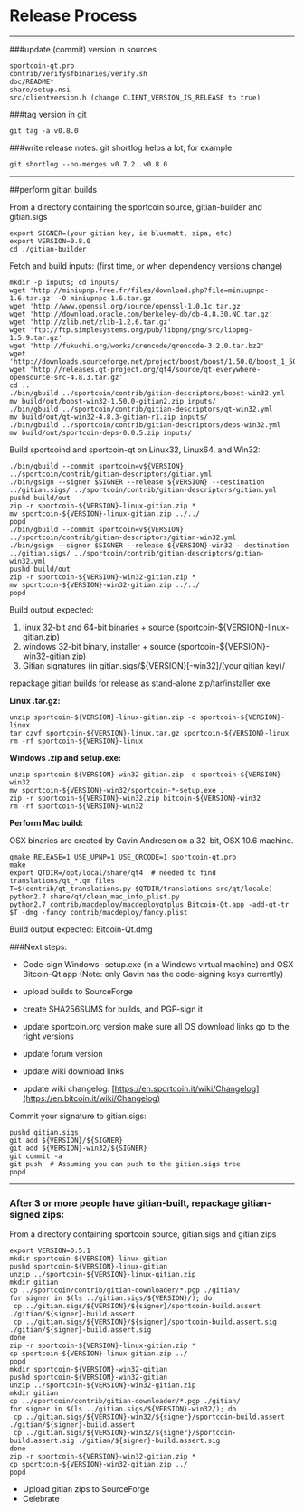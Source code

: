 Release Process
====================

* * *

###update (commit) version in sources


	sportcoin-qt.pro
	contrib/verifysfbinaries/verify.sh
	doc/README*
	share/setup.nsi
	src/clientversion.h (change CLIENT_VERSION_IS_RELEASE to true)

###tag version in git

	git tag -a v0.8.0

###write release notes. git shortlog helps a lot, for example:

	git shortlog --no-merges v0.7.2..v0.8.0

* * *

##perform gitian builds

 From a directory containing the sportcoin source, gitian-builder and gitian.sigs
  
	export SIGNER=(your gitian key, ie bluematt, sipa, etc)
	export VERSION=0.8.0
	cd ./gitian-builder

 Fetch and build inputs: (first time, or when dependency versions change)

	mkdir -p inputs; cd inputs/
	wget 'http://miniupnp.free.fr/files/download.php?file=miniupnpc-1.6.tar.gz' -O miniupnpc-1.6.tar.gz
	wget 'http://www.openssl.org/source/openssl-1.0.1c.tar.gz'
	wget 'http://download.oracle.com/berkeley-db/db-4.8.30.NC.tar.gz'
	wget 'http://zlib.net/zlib-1.2.6.tar.gz'
	wget 'ftp://ftp.simplesystems.org/pub/libpng/png/src/libpng-1.5.9.tar.gz'
	wget 'http://fukuchi.org/works/qrencode/qrencode-3.2.0.tar.bz2'
	wget 'http://downloads.sourceforge.net/project/boost/boost/1.50.0/boost_1_50_0.tar.bz2'
	wget 'http://releases.qt-project.org/qt4/source/qt-everywhere-opensource-src-4.8.3.tar.gz'
	cd ..
	./bin/gbuild ../sportcoin/contrib/gitian-descriptors/boost-win32.yml
	mv build/out/boost-win32-1.50.0-gitian2.zip inputs/
	./bin/gbuild ../sportcoin/contrib/gitian-descriptors/qt-win32.yml
	mv build/out/qt-win32-4.8.3-gitian-r1.zip inputs/
	./bin/gbuild ../sportcoin/contrib/gitian-descriptors/deps-win32.yml
	mv build/out/sportcoin-deps-0.0.5.zip inputs/

 Build sportcoind and sportcoin-qt on Linux32, Linux64, and Win32:
  
	./bin/gbuild --commit sportcoin=v${VERSION} ../sportcoin/contrib/gitian-descriptors/gitian.yml
	./bin/gsign --signer $SIGNER --release ${VERSION} --destination ../gitian.sigs/ ../sportcoin/contrib/gitian-descriptors/gitian.yml
	pushd build/out
	zip -r sportcoin-${VERSION}-linux-gitian.zip *
	mv sportcoin-${VERSION}-linux-gitian.zip ../../
	popd
	./bin/gbuild --commit sportcoin=v${VERSION} ../sportcoin/contrib/gitian-descriptors/gitian-win32.yml
	./bin/gsign --signer $SIGNER --release ${VERSION}-win32 --destination ../gitian.sigs/ ../sportcoin/contrib/gitian-descriptors/gitian-win32.yml
	pushd build/out
	zip -r sportcoin-${VERSION}-win32-gitian.zip *
	mv sportcoin-${VERSION}-win32-gitian.zip ../../
	popd

  Build output expected:

  1. linux 32-bit and 64-bit binaries + source (sportcoin-${VERSION}-linux-gitian.zip)
  2. windows 32-bit binary, installer + source (sportcoin-${VERSION}-win32-gitian.zip)
  3. Gitian signatures (in gitian.sigs/${VERSION}[-win32]/(your gitian key)/

repackage gitian builds for release as stand-alone zip/tar/installer exe

**Linux .tar.gz:**

	unzip sportcoin-${VERSION}-linux-gitian.zip -d sportcoin-${VERSION}-linux
	tar czvf sportcoin-${VERSION}-linux.tar.gz sportcoin-${VERSION}-linux
	rm -rf sportcoin-${VERSION}-linux

**Windows .zip and setup.exe:**

	unzip sportcoin-${VERSION}-win32-gitian.zip -d sportcoin-${VERSION}-win32
	mv sportcoin-${VERSION}-win32/sportcoin-*-setup.exe .
	zip -r sportcoin-${VERSION}-win32.zip bitcoin-${VERSION}-win32
	rm -rf sportcoin-${VERSION}-win32

**Perform Mac build:**

  OSX binaries are created by Gavin Andresen on a 32-bit, OSX 10.6 machine.

	qmake RELEASE=1 USE_UPNP=1 USE_QRCODE=1 sportcoin-qt.pro
	make
	export QTDIR=/opt/local/share/qt4  # needed to find translations/qt_*.qm files
	T=$(contrib/qt_translations.py $QTDIR/translations src/qt/locale)
	python2.7 share/qt/clean_mac_info_plist.py
	python2.7 contrib/macdeploy/macdeployqtplus Bitcoin-Qt.app -add-qt-tr $T -dmg -fancy contrib/macdeploy/fancy.plist

 Build output expected: Bitcoin-Qt.dmg

###Next steps:

* Code-sign Windows -setup.exe (in a Windows virtual machine) and
  OSX Bitcoin-Qt.app (Note: only Gavin has the code-signing keys currently)

* upload builds to SourceForge

* create SHA256SUMS for builds, and PGP-sign it

* update sportcoin.org version
  make sure all OS download links go to the right versions

* update forum version

* update wiki download links

* update wiki changelog: [https://en.sportcoin.it/wiki/Changelog](https://en.bitcoin.it/wiki/Changelog)

Commit your signature to gitian.sigs:

	pushd gitian.sigs
	git add ${VERSION}/${SIGNER}
	git add ${VERSION}-win32/${SIGNER}
	git commit -a
	git push  # Assuming you can push to the gitian.sigs tree
	popd

-------------------------------------------------------------------------

### After 3 or more people have gitian-built, repackage gitian-signed zips:

From a directory containing sportcoin source, gitian.sigs and gitian zips

	export VERSION=0.5.1
	mkdir sportcoin-${VERSION}-linux-gitian
	pushd sportcoin-${VERSION}-linux-gitian
	unzip ../sportcoin-${VERSION}-linux-gitian.zip
	mkdir gitian
	cp ../sportcoin/contrib/gitian-downloader/*.pgp ./gitian/
	for signer in $(ls ../gitian.sigs/${VERSION}/); do
	 cp ../gitian.sigs/${VERSION}/${signer}/sportcoin-build.assert ./gitian/${signer}-build.assert
	 cp ../gitian.sigs/${VERSION}/${signer}/sportcoin-build.assert.sig ./gitian/${signer}-build.assert.sig
	done
	zip -r sportcoin-${VERSION}-linux-gitian.zip *
	cp sportcoin-${VERSION}-linux-gitian.zip ../
	popd
	mkdir sportcoin-${VERSION}-win32-gitian
	pushd sportcoin-${VERSION}-win32-gitian
	unzip ../sportcoin-${VERSION}-win32-gitian.zip
	mkdir gitian
	cp ../sportcoin/contrib/gitian-downloader/*.pgp ./gitian/
	for signer in $(ls ../gitian.sigs/${VERSION}-win32/); do
	 cp ../gitian.sigs/${VERSION}-win32/${signer}/sportcoin-build.assert ./gitian/${signer}-build.assert
	 cp ../gitian.sigs/${VERSION}-win32/${signer}/sportcoin-build.assert.sig ./gitian/${signer}-build.assert.sig
	done
	zip -r sportcoin-${VERSION}-win32-gitian.zip *
	cp sportcoin-${VERSION}-win32-gitian.zip ../
	popd

- Upload gitian zips to SourceForge
- Celebrate 
